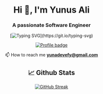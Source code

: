 
<div align="center">
<h1 align="center">Hi 👋, I'm Yunus Ali</h1>
<h3 align="center">A passionate Software Engineer </h3>

[![Typing SVG](https://readme-typing-svg.herokuapp.com?font=Poppins&color=0074C392&center=true&lines=I+'m+A+Software+Engineer;A+student+%2C+Blockchain+enthusiast;And+a+mentor.;Nice+to+meet+you.)](https://git.io/typing-svg)

[![Profile badge](https://www.codewars.com/users/iamyunusali/badges/large)](https://www.codewars.com/users/iamyunusali)

📫 How to reach me **yunadevefy@gmail.com**

<div align="center">

</div>

## 📈 Github Stats

[![GitHub Streak](http://github-readme-streak-stats.herokuapp.com?user=iamyunusali&theme=gruvbox&background=003559&ring=FFFFFF&fire=FFFFFF&currStreakNum=9F9F9F&dates=9F9F9F&sideNums=9F9F9F&currStreakLabel=9F9F9F&sideLabels=9F9F9F)](https://git.io/streak-stats)

<br>
<br>
